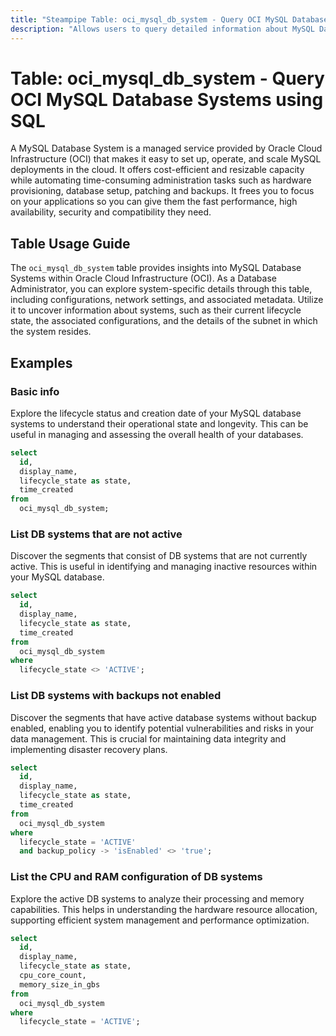 ```yaml
---
title: "Steampipe Table: oci_mysql_db_system - Query OCI MySQL Database Systems using SQL"
description: "Allows users to query detailed information about MySQL Database Systems within Oracle Cloud Infrastructure (OCI)."
---
```


# Table: oci_mysql_db_system - Query OCI MySQL Database Systems using SQL

A MySQL Database System is a managed service provided by Oracle Cloud Infrastructure (OCI) that makes it easy to set up, operate, and scale MySQL deployments in the cloud. It offers cost-efficient and resizable capacity while automating time-consuming administration tasks such as hardware provisioning, database setup, patching and backups. It frees you to focus on your applications so you can give them the fast performance, high availability, security and compatibility they need.

## Table Usage Guide

The `oci_mysql_db_system` table provides insights into MySQL Database Systems within Oracle Cloud Infrastructure (OCI). As a Database Administrator, you can explore system-specific details through this table, including configurations, network settings, and associated metadata. Utilize it to uncover information about systems, such as their current lifecycle state, the associated configurations, and the details of the subnet in which the system resides.

## Examples

### Basic info
Explore the lifecycle status and creation date of your MySQL database systems to understand their operational state and longevity. This can be useful in managing and assessing the overall health of your databases.

```sql
select
  id,
  display_name,
  lifecycle_state as state,
  time_created
from
  oci_mysql_db_system;
```

### List DB systems that are not active
Discover the segments that consist of DB systems that are not currently active. This is useful in identifying and managing inactive resources within your MySQL database.

```sql
select
  id,
  display_name,
  lifecycle_state as state,
  time_created
from
  oci_mysql_db_system
where
  lifecycle_state <> 'ACTIVE';
```

### List DB systems with backups not enabled
Discover the segments that have active database systems without backup enabled, enabling you to identify potential vulnerabilities and risks in your data management. This is crucial for maintaining data integrity and implementing disaster recovery plans.

```sql
select
  id,
  display_name,
  lifecycle_state as state,
  time_created
from
  oci_mysql_db_system
where
  lifecycle_state = 'ACTIVE'
  and backup_policy -> 'isEnabled' <> 'true';
```

### List the CPU and RAM configuration of DB systems
Explore the active DB systems to analyze their processing and memory capabilities. This helps in understanding the hardware resource allocation, supporting efficient system management and performance optimization.

```sql
select
  id,
  display_name,
  lifecycle_state as state,
  cpu_core_count,
  memory_size_in_gbs
from
  oci_mysql_db_system
where
  lifecycle_state = 'ACTIVE';
```